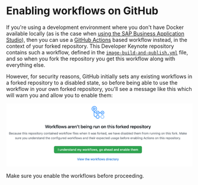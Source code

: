 # Enabling workflows on GitHub

If you're using a development environment where you don't have Docker available locally (as is the case when [using the SAP Business Application Studio](usingappstudio.md)), then you can use a [GitHub Actions](https://github.com/features/actions) based workflow instead, in the context of your forked repository. 
This Developer Keynote repository contains such a workflow, defined in the [`image-build-and-publish.yml`](.github/workflows/image-build-and-publish.yml) file, and so when you fork the repository you get this workflow along with everything else.

However, for security reasons, GitHub initially sets any existing workflows in a forked repository to a disabled state, so before being able to use the workflow in your own forked repository, you'll see a message like this which will warn you and allow you to enable them:

![enabling workflows](images/enabling-workflows.png)

Make sure you enable the workflows before proceeding.
